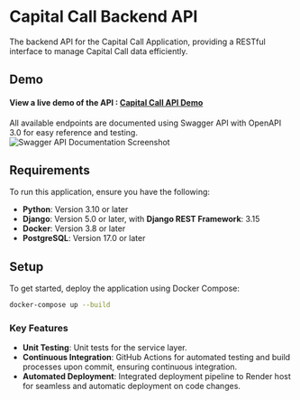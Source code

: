 # Capital Call Backend API
The backend API for the Capital Call Application, providing a RESTful interface to manage Capital Call data efficiently.

## Demo
#### View a live demo of the API : [Capital Call API Demo](https://ccapi.isuruedirisinghe.com/)

All available endpoints are documented using Swagger API with OpenAPI 3.0 for easy reference and testing.
![Swagger API Documentation Screenshot](https://github.com/user-attachments/assets/acc66563-d23f-46c5-a78b-69d1080a824b)

## Requirements
To run this application, ensure you have the following:

- **Python**: Version 3.10 or later
- **Django**: Version 5.0 or later, with **Django REST Framework**: 3.15
- **Docker**: Version 3.8 or later
- **PostgreSQL**: Version 17.0 or later

## Setup
To get started, deploy the application using Docker Compose:
```bash
docker-compose up --build
```

### Key Features
- **Unit Testing**: Unit tests for the service layer.
- **Continuous Integration**: GitHub Actions for automated testing and build processes upon commit, ensuring continuous integration.
- **Automated Deployment**: Integrated deployment pipeline to Render host for seamless and automatic deployment on code changes.




